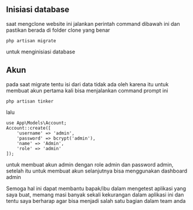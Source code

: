 ## Inisiasi database
saat mengclone website ini jalankan perintah command dibawah ini dan pastikan berada di folder clone yang benar
```
php artisan migrate
```
untuk menginisiasi database

## Akun
pada saat migrate tentu isi dari data tidak ada oleh karena itu untuk membuat akun pertama kali bisa menjalankan command prompt ini
```
php artisan tinker
```
lalu 
```
use App\Models\Account;
Account::create([
    'username' => 'admin',
    'password' => bcrypt('admin'),
    'name' => 'Admin',
    'role' => 'admin'
]);
```
untuk membuat akun admin dengan role admin dan password admin, setelah itu untuk membuat akun selanjutnya bisa menggunakan dashboard admin


Semoga hal ini dapat membantu bapak/ibu dalam mengetest aplikasi yang saya buat, memang masi banyak sekali kekurangan dalam aplikasi ini dan tentu saya berharap agar bisa menjadi salah satu bagian dalam team anda 
